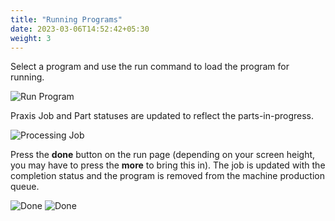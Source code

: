 ```yaml
---
title: "Running Programs"
date: 2023-03-06T14:52:42+05:30
weight: 3
---
```


Select a program and use the run command to load the program for running.

![Run Program](/images/RunningProgram.png)

Praxis Job and Part statuses are updated to reflect the parts-in-progress. 

![Processing Job](/images/BendingQueueRA.png)

Press the **done** button on the run page (depending on your screen height, you may have to press the **more** to bring this in). The job is updated with the completion status and the program is removed from the machine production queue.

![Done](/images/Done.png?classes=inline) 
![Done](/images/Done2.png?classes=inline)
